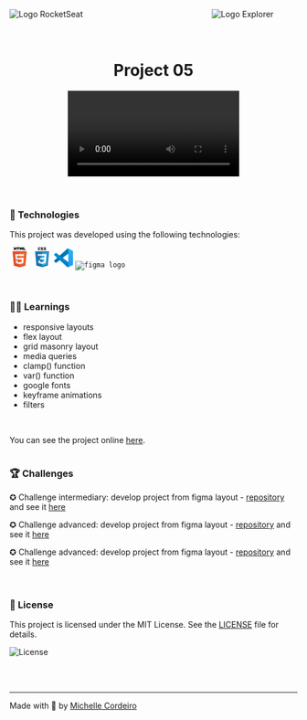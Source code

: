 <!--Banner session-->
<p>
  <img src="https://i.postimg.cc/gkShTXDv/rocketseat.png" alt="Logo RocketSeat" width="180" align="left">
  <img src="https://i.postimg.cc/5tpZqB3N/explorer-logo.png" alt="Logo Explorer" width="150" align="right">
</p>
<br><br><br>

<!--About session-->
<h1 align="center"> Project 05 </h1>


<p align="center">
  <video alt="Projeto 5" src="https://user-images.githubusercontent.com/42891377/232258333-6c532f0a-f3b5-49df-8981-de2c3872b383.mp4">
</p>
<br>

<h3> 🚀 Technologies </h3>

This project was developed using the following technologies:
<p>
  <code><img height="35" alt="html logo" src="https://raw.githubusercontent.com/github/explore/80688e429a7d4ef2fca1e82350fe8e3517d3494d/topics/html/html.png"></code>
  <code><img height="35" alt="css logo" src="https://raw.githubusercontent.com/github/explore/80688e429a7d4ef2fca1e82350fe8e3517d3494d/topics/css/css.png"></code>
  <code><img height="33" alt="vs code logo" src="https://raw.githubusercontent.com/github/explore/80688e429a7d4ef2fca1e82350fe8e3517d3494d/topics/visual-studio-code/visual-studio-code.png"></code>
  <code><img height="33" alt="figma logo" src="https://cdn.jsdelivr.net/gh/devicons/devicon/icons/figma/figma-original.svg"/></code>
</p>
<br>

<h3> 👩‍💻 Learnings </h3>

 - responsive layouts
 - flex layout
 - grid masonry layout
 - media queries
 - clamp() function
 - var() function
 - google fonts
 - keyframe animations
 - filters


<br>

You can see the project online [here](https://MichelleCordeiro.github.io/rocketseat-explorer/stage-03-form-responsive-advanced-css/projeto-05/).
<br><br>


<h3> 🏆 Challenges </h3>

✪ Challenge intermediary: develop project from figma layout - [repository](https://github.com/MichelleCordeiro/rocketseat-explorer/tree/main/stage-03-form-responsive-advanced-css/project-05-mobile-desafio-intermediario/) and see it [here](https://MichelleCordeiro.github.io/rocketseat-explorer/stage-03-form-responsive-advanced-css/project-05-mobile-desafio-intermediario/) <br>

✪ Challenge advanced: develop project from figma layout - [repository](https://github.com/MichelleCordeiro/rocketseat-explorer/tree/main/stage-03-form-responsive-advanced-css/project-05-mobile-desafio-avancado/) and see it [here](https://MichelleCordeiro.github.io/rocketseat-explorer/stage-03-form-responsive-advanced-css/project-05-mobile-desafio-avancado/)<br>

✪ Challenge advanced: develop project from figma layout - [repository](https://github.com/MichelleCordeiro/rocketseat-explorer/tree/main/stage-03-form-responsive-advanced-css/project-05-toupeiras-desafio-avancado/) and see it [here](https://MichelleCordeiro.github.io/rocketseat-explorer/stage-03-form-responsive-advanced-css/project-05-toupeiras-desafio-avancado/)<br>
<br><br>


<h3> 📝 License </h3>

This project is licensed under the MIT License. See the [LICENSE](LICENSE) file for details.

<img alt="License" src="https://img.shields.io/static/v1?label=license&message=MIT&color=49AA26&labelColor=000000">

<br><br>

---

Made with 💜 by [Michelle Cordeiro](https://www.linkedin.com/in/michelle-cordeiro/)
